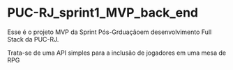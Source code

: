 # PUC-RJ_sprint1_MVP_back_end

Esse é o projeto MVP da Sprint Pós-Grduaçãoem desenvolvimento Full Stack da PUC-RJ.

Trata-se de uma API simples para a inclusão de jogadores em uma mesa de RPG
